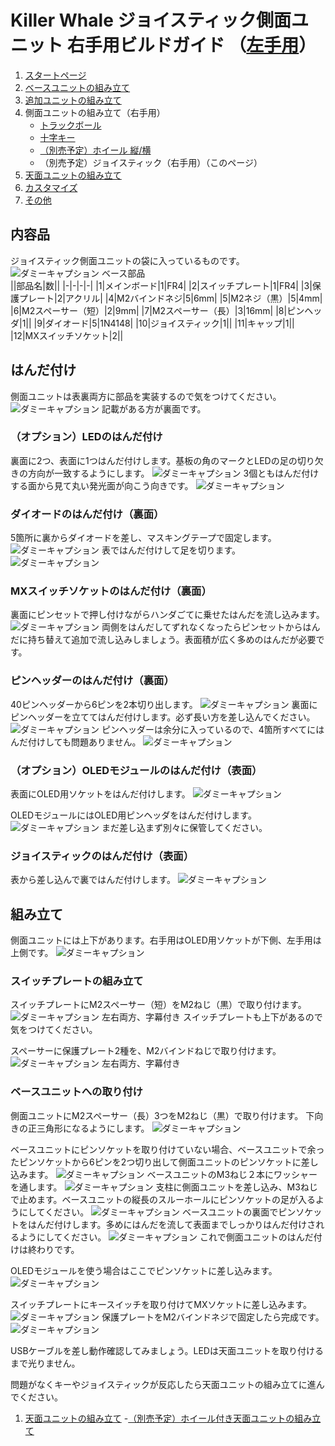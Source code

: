 # Killer Whale ジョイスティック側面ユニット 右手用ビルドガイド （[左手用](../左手用/側面ユニット_トラックボール.md)）

1. [スタートページ](../README.md)
2. [ベースユニットの組み立て](../右手用/2_ベースユニット.md)
3. [追加ユニットの組み立て](../右手用/3_追加ユニット.md)
4. 側面ユニットの組み立て（右手用）
   - [トラックボール](../右手用/4_側面ユニット_トラックボール.md)
   - [十字キー](../右手用/4_側面ユニット_十字キー.md)
   - [（別売予定）ホイール 縦/横](../右手用/4_側面ユニット_ホイール.md)
   - （別売予定）ジョイスティック（右手用）（このページ）
5.  [天面ユニットの組み立て](../右手用/5_天面ユニット.md)
6. [カスタマイズ](../右手用/6_カスタマイズ.md)
7. [その他](../右手用/7_その他.md)

## 内容品
ジョイスティック側面ユニットの袋に入っているものです。
![ダミーキャプション ベース部品](../img/IMG_.jpeg)  
||部品名|数||
|-|-|-|-|
|1|メインボード|1|FR4|
|2|スイッチプレート|1|FR4|
|3|保護プレート|2|アクリル|
|4|M2バインドネジ|5|6mm|
|5|M2ネジ（黒）|5|4mm|
|6|M2スペーサー（短）|2|9mm|
|7|M2スペーサー（長）|3|16mm|
|8|ピンヘッダ|1||
|9|ダイオード|5|1N4148|
|10|ジョイスティック|1||
|11|キャップ|1||
|12|MXスイッチソケット|2||
## はんだ付け
側面ユニットは表裏両方に部品を実装するので気をつけてください。
![ダミーキャプション ](../img/IMG_.jpeg)
記載がある方が裏面です。
### （オプション）LEDのはんだ付け
裏面に2つ、表面に1つはんだ付けします。基板の角のマークとLEDの足の切り欠きの方向が一致するようにします。
![ダミーキャプション ](../img/IMG_.jpeg)
3個ともはんだ付けする面から見て丸い発光面が向こう向きです。
![ダミーキャプション ](../img/IMG_.jpeg)

### ダイオードのはんだ付け（裏面）
5箇所に裏からダイオードを差し、マスキングテープで固定します。
![ダミーキャプション ](../img/IMG_.jpeg)
表ではんだ付けして足を切ります。
![ダミーキャプション ](../img/IMG_.jpeg)

### MXスイッチソケットのはんだ付け（裏面）
裏面にピンセットで押し付けながらハンダごてに乗せたはんだを流し込みます。
![ダミーキャプション ](../img/IMG_.jpeg)
両側をはんだしてずれなくなったらピンセットからはんだに持ち替えて追加で流し込みしましょう。表面積が広く多めのはんだが必要です。

### ピンヘッダーのはんだ付け（裏面）
40ピンヘッダーから6ピンを2本切り出します。
![ダミーキャプション ](../img/IMG_.jpeg)
裏面にピンヘッダーを立ててはんだ付けします。必ず長い方を差し込んでください。
![ダミーキャプション ](../img/IMG_.jpeg)
ピンヘッダーは余分に入っているので、4箇所すべてにはんだ付けしても問題ありません。
![ダミーキャプション ](../img/IMG_.jpeg)

### （オプション）OLEDモジュールのはんだ付け（表面）
表面にOLED用ソケットをはんだ付けします。
![ダミーキャプション ](../img/IMG_.jpeg)

OLEDモジュールにはOLED用ピンヘッダをはんだ付けします。
![ダミーキャプション ](../img/IMG_.jpeg)
まだ差し込まず別々に保管してください。
### ジョイスティックのはんだ付け（表面）
表から差し込んで裏ではんだ付けします。
![ダミーキャプション ](../img/IMG_.jpeg)


## 組み立て
側面ユニットには上下があります。右手用はOLED用ソケットが下側、左手用は上側です。
![ダミーキャプション ](../img/IMG_.jpeg)
### スイッチプレートの組み立て
スイッチプレートにM2スペーサー（短）をM2ねじ（黒）で取り付けます。
![ダミーキャプション 左右両方、字幕付き](../img/IMG_.jpeg)
スイッチプレートも上下があるので気をつけてください。
  
スペーサーに保護プレート2種を、M2バインドねじで取り付けます。
![ダミーキャプション 左右両方、字幕付き](../img/IMG_.jpeg)

### ベースユニットへの取り付け
側面ユニットにM2スペーサー（長）3つをM2ねじ（黒）で取り付けます。
下向きの正三角形になるようにします。
![ダミーキャプション ](../img/IMG_.jpeg)

ベースユニットにピンソケットを取り付けていない場合、ベースユニットで余ったピンソケットから6ピンを2つ切り出して側面ユニットのピンソケットに差し込みます。
![ダミーキャプション ](../img/IMG_.jpeg)
ベースユニットのM3ねじ２本にワッシャーを通します。
![ダミーキャプション ](../img/IMG_.jpeg)
支柱に側面ユニットを差し込み、M3ねじで止めます。ベースユニットの縦長のスルーホールにピンソケットの足が入るようにしてください。
![ダミーキャプション ](../img/IMG_.jpeg)
ベースユニットの裏面でピンソケットをはんだ付けします。多めにはんだを流して表面までしっかりはんだ付けされるようにしてください。
![ダミーキャプション ](../img/IMG_.jpeg)
これで側面ユニットのはんだ付けは終わりです。

OLEDモジュールを使う場合はここでピンソケットに差し込みます。
![ダミーキャプション ](../img/IMG_.jpeg)

スイッチプレートにキースイッチを取り付けてMXソケットに差し込みます。
![ダミーキャプション ](../img/IMG_.jpeg)
保護プレートをM2バインドネジで固定したら完成です。
![ダミーキャプション ](../img/IMG_.jpeg)
 
USBケーブルを差し動作確認してみましょう。LEDは天面ユニットを取り付けるまで光りません。

問題がなくキーやジョイスティックが反応したら天面ユニットの組み立てに進んでください。
1. [天面ユニットの組み立て](../右手用/天面ユニット.md)
    -[（別売予定）ホイール付き天面ユニットの組み立て](../右手用/ホイール付き天面ユニット.md)

